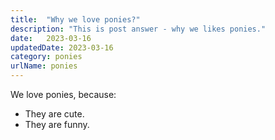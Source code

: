 ```yaml
---
title:  "Why we love ponies?"
description: "This is post answer - why we likes ponies."
date:   2023-03-16
updatedDate: 2023-03-16
category: ponies
urlName: ponies
---
```


We love ponies, because: 
* They are cute.
* They are funny.
